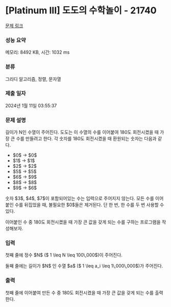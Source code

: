 # [Platinum III] 도도의 수학놀이 - 21740 

[문제 링크](https://www.acmicpc.net/problem/21740) 

### 성능 요약

메모리: 8492 KB, 시간: 1032 ms

### 분류

그리디 알고리즘, 정렬, 문자열

### 제출 일자

2024년 1월 11일 03:55:37

### 문제 설명

<p>길이가 N인 수열이 주어진다. 도도는 이 수열의 수를 이어붙여 180도 회전시켰을 때 가장 큰 수를 만들려고 한다. 각 숫자를 180도 회전시켰을 때 환원되는 숫자는 다음과 같다.</p>

<ul>
	<li>$0$ -> $0$</li>
	<li>$1$ -> $1$</li>
	<li>$2$ -> $2$</li>
	<li>$5$ -> $5$</li>
	<li>$6$ -> $9$</li>
	<li>$8$ -> $8$</li>
	<li>$9$ -> $6$</li>
</ul>

<p>숫자 $3$, $4$, $7$이 포함되어있는 수는 입력으로 주어지지 않는다. 모든 수를 이어붙인 수를 뒤집었을 때, 불필요한 $0$들은 제거된다. 단 한 번, 한 수를 두 번 사용할 수 있다.</p>

<p>이어붙인 수 중 180도 회전시켰을 때 가장 큰 값을 갖게 되는 수를 구하는 프로그램을 작성해보자.</p>

### 입력 

 <p>첫째 줄에 정수 $N$ ($ 1 \leq N \leq 100\,000$)이 주어진다.</p>

<p>둘째 줄에는 길이가 $N$ 인 수열 $a$ ($ 1 \leq a_i \leq 1\,000\,000$)가 주어진다.</p>

### 출력 

 <p>첫째 줄에 이어붙여 만든 수 중 180도 회전시켰을 때 가장 큰 값을 갖게 되는 수를 출력한다.</p>


